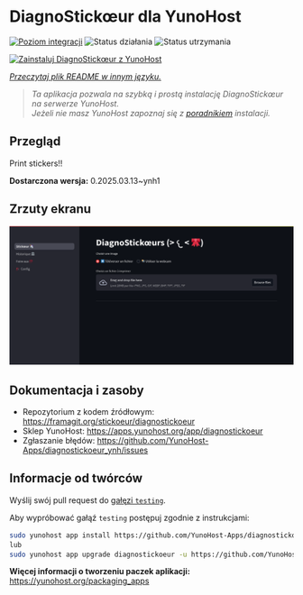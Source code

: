 <!--
To README zostało automatycznie wygenerowane przez <https://github.com/YunoHost/apps/tree/master/tools/readme_generator>
Nie powinno być ono edytowane ręcznie.
-->

# DiagnoStickœur dla YunoHost

[![Poziom integracji](https://apps.yunohost.org/badge/integration/diagnostickoeur)](https://ci-apps.yunohost.org/ci/apps/diagnostickoeur/)
![Status działania](https://apps.yunohost.org/badge/state/diagnostickoeur)
![Status utrzymania](https://apps.yunohost.org/badge/maintained/diagnostickoeur)

[![Zainstaluj DiagnoStickœur z YunoHost](https://install-app.yunohost.org/install-with-yunohost.svg)](https://install-app.yunohost.org/?app=diagnostickoeur)

*[Przeczytaj plik README w innym języku.](./ALL_README.md)*

> *Ta aplikacja pozwala na szybką i prostą instalację DiagnoStickœur na serwerze YunoHost.*  
> *Jeżeli nie masz YunoHost zapoznaj się z [poradnikiem](https://yunohost.org/install) instalacji.*

## Przegląd

Print stickers!!


**Dostarczona wersja:** 0.2025.03.13~ynh1

## Zrzuty ekranu

![Zrzut ekranu z DiagnoStickœur](./doc/screenshots/screenshot.png)

## Dokumentacja i zasoby

- Repozytorium z kodem źródłowym: <https://framagit.org/stickoeur/diagnostickoeur>
- Sklep YunoHost: <https://apps.yunohost.org/app/diagnostickoeur>
- Zgłaszanie błędów: <https://github.com/YunoHost-Apps/diagnostickoeur_ynh/issues>

## Informacje od twórców

Wyślij swój pull request do [gałęzi `testing`](https://github.com/YunoHost-Apps/diagnostickoeur_ynh/tree/testing).

Aby wypróbować gałąź `testing` postępuj zgodnie z instrukcjami:

```bash
sudo yunohost app install https://github.com/YunoHost-Apps/diagnostickoeur_ynh/tree/testing --debug
lub
sudo yunohost app upgrade diagnostickoeur -u https://github.com/YunoHost-Apps/diagnostickoeur_ynh/tree/testing --debug
```

**Więcej informacji o tworzeniu paczek aplikacji:** <https://yunohost.org/packaging_apps>
